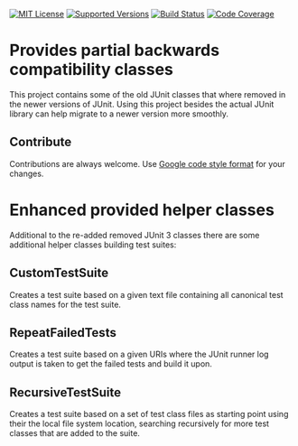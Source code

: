 [![MIT License](https://img.shields.io/badge/license-MIT-orange.svg)](https://github.com/reinhapa/junit-compat/blob/master/LICENSE)
[![Supported Versions](https://img.shields.io/badge/Java-7%2C%208-blue.svg)](https://travis-ci.org/reinhapa/junit-compat)
[![Build Status](https://travis-ci.org/reinhapa/junit-compat.svg?branch=master)](https://travis-ci.org/reinhapa/junit-compat)
[![Code Coverage](https://img.shields.io/codecov/c/github/reinhapa/junit-compat/master.svg)](https://codecov.io/github/reinhapa/junit-compat?branch=master)

# Provides partial backwards compatibility classes
This project contains some of the old JUnit classes that where removed in the newer versions
of JUnit. Using this project besides the actual JUnit library can help migrate to a newer
version more smoothly.

## Contribute
Contributions are always welcome. Use [Google code style format](https://google.github.io/styleguide/javaguide.html) for your changes. 

# Enhanced provided helper classes
Additional to the re-added removed JUnit 3 classes there are some additional helper classes
building test suites:

## CustomTestSuite
Creates a test suite based on a given text file containing all canonical test class names for
the test suite.

## RepeatFailedTests
Creates a test suite based on a given URIs where the JUnit runner log output is taken to get
the failed tests and build it upon.

## RecursiveTestSuite
Creates a test suite based on a set of test class files as starting point using their the local
file system location, searching recursively for more test classes that are added to the suite.